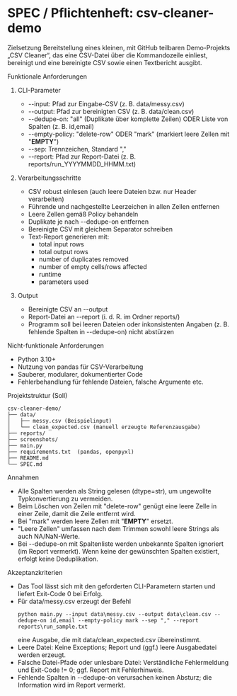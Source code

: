 # SPEC / Pflichtenheft: csv-cleaner-demo

Zielsetzung
Bereitstellung eines kleinen, mit GitHub teilbaren Demo-Projekts „CSV Cleaner“, das eine CSV-Datei über die Kommandozeile einliest, bereinigt und eine bereinigte CSV sowie einen Textbericht ausgibt.

Funktionale Anforderungen
1. CLI-Parameter
   - --input: Pfad zur Eingabe-CSV (z. B. data/messy.csv)
   - --output: Pfad zur bereinigten CSV (z. B. data/clean.csv)
   - --dedupe-on: "all" (Duplikate über komplette Zeilen) ODER Liste von Spalten (z. B. id,email)
   - --empty-policy: "delete-row" ODER "mark" (markiert leere Zellen mit "__EMPTY__")
   - --sep: Trennzeichen, Standard ","
   - --report: Pfad zur Report-Datei (z. B. reports/run_YYYYMMDD_HHMM.txt)

2. Verarbeitungsschritte
   - CSV robust einlesen (auch leere Dateien bzw. nur Header verarbeiten)
   - Führende und nachgestellte Leerzeichen in allen Zellen entfernen
   - Leere Zellen gemäß Policy behandeln
   - Duplikate je nach --dedupe-on entfernen
   - Bereinigte CSV mit gleichem Separator schreiben
   - Text-Report generieren mit:
     - total input rows
     - total output rows
     - number of duplicates removed
     - number of empty cells/rows affected
     - runtime
     - parameters used

3. Output
   - Bereinigte CSV an --output
   - Report-Datei an --report (i. d. R. im Ordner reports/)
   - Programm soll bei leeren Dateien oder inkonsistenten Angaben (z. B. fehlende Spalten in --dedupe-on) nicht abstürzen

Nicht-funktionale Anforderungen
- Python 3.10+
- Nutzung von pandas für CSV-Verarbeitung
- Sauberer, modularer, dokumentierter Code
- Fehlerbehandlung für fehlende Dateien, falsche Argumente etc.

Projektstruktur (Soll)
```
csv-cleaner-demo/
├── data/
│   ├── messy.csv (Beispielinput)
│   └── clean_expected.csv (manuell erzeugte Referenzausgabe)
├── reports/
├── screenshots/
├── main.py
├── requirements.txt  (pandas, openpyxl)
├── README.md
└── SPEC.md
```

Annahmen
- Alle Spalten werden als String gelesen (dtype=str), um ungewollte Typkonvertierung zu vermeiden.
- Beim Löschen von Zeilen mit "delete-row" genügt eine leere Zelle in einer Zeile, damit die Zeile entfernt wird.
- Bei "mark" werden leere Zellen mit "__EMPTY__" ersetzt.
- "Leere Zellen" umfassen nach dem Trimmen sowohl leere Strings als auch NA/NaN-Werte.
- Bei --dedupe-on mit Spaltenliste werden unbekannte Spalten ignoriert (im Report vermerkt). Wenn keine der gewünschten Spalten existiert, erfolgt keine Deduplikation.

Akzeptanzkriterien
- Das Tool lässt sich mit den geforderten CLI-Parametern starten und liefert Exit-Code 0 bei Erfolg.
- Für data/messy.csv erzeugt der Befehl
  ```
  python main.py --input data\messy.csv --output data\clean.csv --dedupe-on id,email --empty-policy mark --sep "," --report reports\run_sample.txt
  ```
  eine Ausgabe, die mit data/clean_expected.csv übereinstimmt.
- Leere Datei: Keine Exceptions; Report und (ggf.) leere Ausgabedatei werden erzeugt.
- Falsche Datei-Pfade oder unlesbare Datei: Verständliche Fehlermeldung und Exit-Code != 0; ggf. Report mit Fehlerhinweis.
- Fehlende Spalten in --dedupe-on verursachen keinen Absturz; die Information wird im Report vermerkt.
